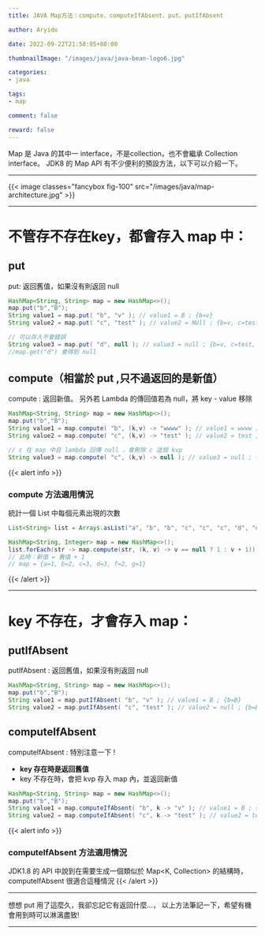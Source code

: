 ```yaml
---
title: JAVA Map方法：compute、computeIfAbsent、put、putIfAbsent

author: Aryido

date: 2022-09-22T21:58:05+08:00

thumbnailImage: "/images/java/java-bean-logo6.jpg"

categories:
- java

tags:
- map

comment: false

reward: false
---
```

<!--BODY-->
Map 是 Java 的其中一 interface，不是collection，也不會繼承 Collection interface。
JDK8 的 Map API 有不少便利的預設方法，以下可以介紹一下。
<!--more-->

---

{{< image classes="fancybox fig-100" src="/images/java/map-architecture.jpg" >}}

---

# 不管存不存在key，都會存入 map 中：

## put

put: 返回舊值，如果沒有則返回 null
```java
HashMap<String, String> map = new HashMap<>();
map.put("b","B");
String value1 = map.put( "b", "v" ); // value1 = B ; {b=v}
String value2 = map.put( "c", "test" ); // value2 = NUll ; {b=v, c=test}

// 可以存入不會錯誤
String value3 = map.put( "d", null ); // value3 = null ; {b=v, c=test, d=null}
//map.get("d") 會得到 null

```

## compute（相當於 put ,只不過返回的是新值）

compute : 返回新值。 另外若 Lambda 的傳回值若為 null，將 key - value 移除
```java
HashMap<String, String> map = new HashMap<>();
map.put("b","B");
String value1 = map.compute( "b", (k,v) -> "wwww" ); // value1 = wwww ; {b=wwww}
String value2 = map.compute( "c", (k,v) -> "test" ); // value2 = test ; {b=wwww, c=test}

// c 在 map 中且 lambda 回傳 null ，會刪除 c 這個 kvp
String value3 = map.compute( "c", (k,v) -> null ); // value3 = null ; {b=wwww}
```

{{< alert info >}}
### compute 方法適用情況
統計一個 List<String> 中每個元素出現的次數
```java
List<String> list = Arrays.asList("a", "b", "b", "c", "c", "c", "d", "d", "d", "f", "f", "g");

HashMap<String, Integer> map = new HashMap<>();
list.forEach(str -> map.compute(str, (k, v) -> v == null ? 1 : v + 1));
// 此時：新值 = 舊值 + 1
// map = {a=1, b=2, c=3, d=3, f=2, g=1}
```
{{< /alert >}}


---

# key 不存在，才會存入 map：
## putIfAbsent
putIfAbsent : 返回舊值，如果沒有則返回 null
```java
HashMap<String, String> map = new HashMap<>();
map.put("b","B");
String value1 = map.putIfAbsent( "b", "v" ); // value1 = B ; {b=B}
String value2 = map.putIfAbsent( "c", "test" ); // value2 = null ; {b=B, c=test}
```

## computeIfAbsent
computeIfAbsent : 特別注意一下 !
-  **key 存在時是返回舊值**
-  key 不存在時，會把 kvp 存入 map 內，並返回新值
```java
HashMap<String, String> map = new HashMap<>();
map.put("b","B");
String value1 = map.computeIfAbsent( "b", k -> "v" ); // value1 = B ; {b=B}
String value2 = map.computeIfAbsent( "c", k -> "test" ); // value2 = test ; {b=B, c=test}
```

{{< alert info >}}
### computeIfAbsent 方法適用情況
JDK1.8 的 API 中說到在需要生成一個類似於 Map<K, Collection> 的結構時，computeIfAbsent 很適合這種情況
{{< /alert >}}

---
想想 put 用了這麼久，我卻忘記它有返回什麼...， 以上方法筆記一下，希望有機會用到時可以淋漓盡致!

---